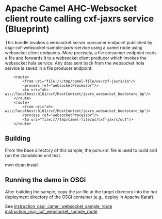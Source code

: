 Apache Camel AHC-Websocket client route calling cxf-jaxrs service (Blueprint)
=================================================

This bundle invokes a websocket server consumer 
endpoint published by osgi-cxf-websocket-sample-jaxrs-service
using a camel route using websocket client endpoints.
More precisely, a file consumer endpoint reads a file and 
forwards it to a websocket client producer which invokes
the websocket hola service. Any data sent back from the
websocket hola service is saved in a file producer endpoint.

        <route>
            <from uri="file:///tmp/camel-file/ws/cxf-jaxrs/in"/>
            <process ref="websocketProcessor"/>
            <to uri="ahc-ws://localhost:8181/cxf/RestContext/jaxrs_websocket_bookstore_bp"/>
        </route>
        <route>
            <from uri="ahc-ws://localhost:8181/cxf/RestContext/jaxrs_websocket_bookstore_bp"/>
            <process ref="websocketProcessor"/>
            <to uri="file:///tmp/camel-file/ws/cxf-jaxrs/out"/>
        </route>

Building
--------
From the base directory of this sample, the pom.xml file
is used to build and run the standalone unit test.

  mvn clean install
  
Running the demo in OSGi
------------------------
After building the sample, copy the jar file at the target
directory into the hot deployment directory of the OSGi
container (e.g., deploy in Apache Karaf).

See
[instruction_osgi_camel_websocket_sample_route](https://github.com/elakito/testzone/blob/master/samples/instruction_osgi_camel_websocket_sample_route.txt)
[instruction_osgi_cxf_websocket_sample_route](https://github.com/elakito/testzone/blob/master/samples/instruction_osgi_cxf_websocket_sample_route.txt)
